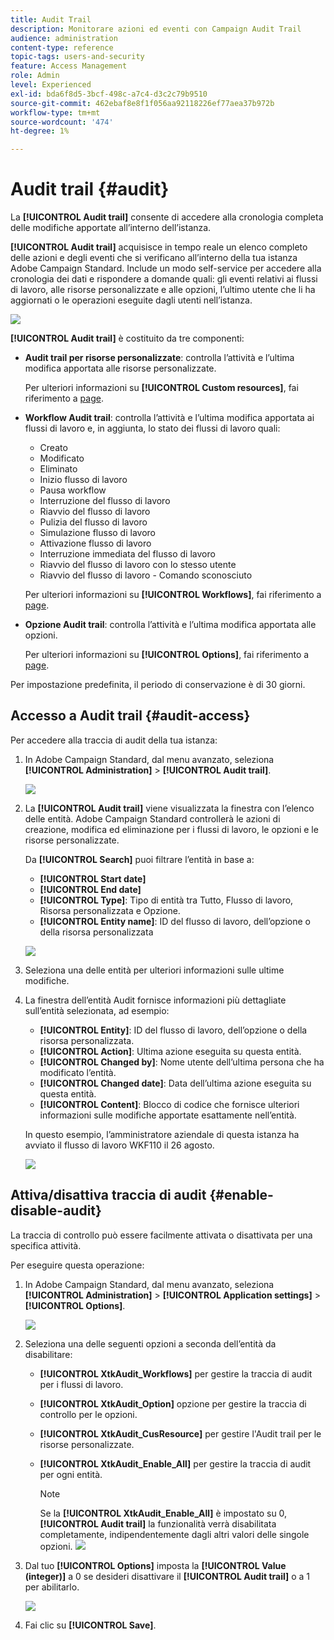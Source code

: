 ```yaml
---
title: Audit Trail
description: Monitorare azioni ed eventi con Campaign Audit Trail
audience: administration
content-type: reference
topic-tags: users-and-security
feature: Access Management
role: Admin
level: Experienced
exl-id: bda6f8d5-3bcf-498c-a7c4-d3c2c79b9510
source-git-commit: 462ebaf8e8f1f056aa92118226ef77aea37b972b
workflow-type: tm+mt
source-wordcount: '474'
ht-degree: 1%

---
```


# Audit trail {#audit}

La **[!UICONTROL Audit trail]** consente di accedere alla cronologia completa delle modifiche apportate all’interno dell’istanza.

**[!UICONTROL Audit trail]** acquisisce in tempo reale un elenco completo delle azioni e degli eventi che si verificano all’interno della tua istanza Adobe Campaign Standard. Include un modo self-service per accedere alla cronologia dei dati e rispondere a domande quali: gli eventi relativi ai flussi di lavoro, alle risorse personalizzate e alle opzioni, l’ultimo utente che li ha aggiornati o le operazioni eseguite dagli utenti nell’istanza.

![](assets/audit-trail.png)

**[!UICONTROL Audit trail]** è costituito da tre componenti:

* **Audit trail per risorse personalizzate**: controlla l’attività e l’ultima modifica apportata alle risorse personalizzate.

   Per ulteriori informazioni su **[!UICONTROL Custom resources]**, fai riferimento a [page](../../developing/using/key-steps-to-add-a-resource.md).

* **Workflow Audit trail**: controlla l’attività e l’ultima modifica apportata ai flussi di lavoro e, in aggiunta, lo stato dei flussi di lavoro quali:

   * Creato
   * Modificato
   * Eliminato
   * Inizio flusso di lavoro
   * Pausa workflow
   * Interruzione del flusso di lavoro
   * Riavvio del flusso di lavoro
   * Pulizia del flusso di lavoro
   * Simulazione flusso di lavoro
   * Attivazione flusso di lavoro
   * Interruzione immediata del flusso di lavoro
   * Riavvio del flusso di lavoro con lo stesso utente
   * Riavvio del flusso di lavoro - Comando sconosciuto

   Per ulteriori informazioni su **[!UICONTROL Workflows]**, fai riferimento a [page](../../automating/using/get-started-workflows.md).

* **Opzione Audit trail**: controlla l’attività e l’ultima modifica apportata alle opzioni.

   Per ulteriori informazioni su **[!UICONTROL Options]**, fai riferimento a [page](../../administration/using/about-campaign-standard-settings.md).

Per impostazione predefinita, il periodo di conservazione è di 30 giorni.

## Accesso a Audit trail {#audit-access}

Per accedere alla traccia di audit della tua istanza:

1. In Adobe Campaign Standard, dal menu avanzato, seleziona **[!UICONTROL Administration]** > **[!UICONTROL Audit trail]**.

   ![](assets/audit-trail.png)

1. La **[!UICONTROL Audit trail]** viene visualizzata la finestra con l’elenco delle entità. Adobe Campaign Standard controllerà le azioni di creazione, modifica ed eliminazione per i flussi di lavoro, le opzioni e le risorse personalizzate.

   Da **[!UICONTROL Search]** puoi filtrare l’entità in base a:

   * **[!UICONTROL Start date]**
   * **[!UICONTROL End date]**
   * **[!UICONTROL Type]**: Tipo di entità tra Tutto, Flusso di lavoro, Risorsa personalizzata e Opzione.
   * **[!UICONTROL Entity name]**: ID del flusso di lavoro, dell’opzione o della risorsa personalizzata

   ![](assets/audit-trail_2.png)

1. Seleziona una delle entità per ulteriori informazioni sulle ultime modifiche.

1. La finestra dell’entità Audit fornisce informazioni più dettagliate sull’entità selezionata, ad esempio:

   * **[!UICONTROL Entity]**: ID del flusso di lavoro, dell’opzione o della risorsa personalizzata.
   * **[!UICONTROL Action]**: Ultima azione eseguita su questa entità.
   * **[!UICONTROL Changed by]**: Nome utente dell’ultima persona che ha modificato l’entità.
   * **[!UICONTROL Changed date]**: Data dell’ultima azione eseguita su questa entità.
   * **[!UICONTROL Content]**: Blocco di codice che fornisce ulteriori informazioni sulle modifiche apportate esattamente nell’entità.

   In questo esempio, l’amministratore aziendale di questa istanza ha avviato il flusso di lavoro WKF110 il 26 agosto.

   ![](assets/audit-trail_3.png)

## Attiva/disattiva traccia di audit {#enable-disable-audit}

La traccia di controllo può essere facilmente attivata o disattivata per una specifica attività.

Per eseguire questa operazione:

1. In Adobe Campaign Standard, dal menu avanzato, seleziona **[!UICONTROL Administration]** > **[!UICONTROL Application settings]** > **[!UICONTROL Options]**.

   ![](assets/audit-trail_4.png)

1. Seleziona una delle seguenti opzioni a seconda dell’entità da disabilitare:

   * **[!UICONTROL XtkAudit_Workflows]** per gestire la traccia di audit per i flussi di lavoro.
   * **[!UICONTROL XtkAudit_Option]** opzione per gestire la traccia di controllo per le opzioni.
   * **[!UICONTROL XtkAudit_CusResource]** per gestire l&#39;Audit trail per le risorse personalizzate.
   * **[!UICONTROL XtkAudit_Enable_All]** per gestire la traccia di audit per ogni entità.

      >[!NOTE]
      >
      >Se la **[!UICONTROL XtkAudit_Enable_All]** è impostato su 0, **[!UICONTROL Audit trail]** la funzionalità verrà disabilitata completamente, indipendentemente dagli altri valori delle singole opzioni.
   ![](assets/audit-trail_5.png)

1. Dal tuo **[!UICONTROL Options]** imposta la **[!UICONTROL Value (integer)]** a 0 se desideri disattivare il **[!UICONTROL Audit trail]** o a 1 per abilitarlo.

   ![](assets/audit-trail_6.png)

1. Fai clic su **[!UICONTROL Save]**.

